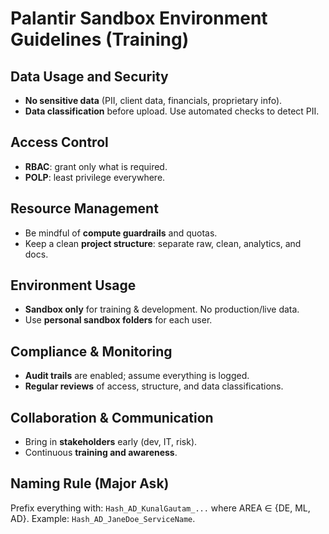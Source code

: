 # Palantir Sandbox Environment Guidelines (Training)

## Data Usage and Security
- **No sensitive data** (PII, client data, financials, proprietary info).
- **Data classification** before upload. Use automated checks to detect PII.

## Access Control
- **RBAC**: grant only what is required.
- **POLP**: least privilege everywhere.

## Resource Management
- Be mindful of **compute guardrails** and quotas.
- Keep a clean **project structure**: separate raw, clean, analytics, and docs.

## Environment Usage
- **Sandbox only** for training & development. No production/live data.
- Use **personal sandbox folders** for each user.

## Compliance & Monitoring
- **Audit trails** are enabled; assume everything is logged.
- **Regular reviews** of access, structure, and data classifications.

## Collaboration & Communication
- Bring in **stakeholders** early (dev, IT, risk).
- Continuous **training and awareness**.

## Naming Rule (Major Ask)
Prefix everything with: `Hash_AD_KunalGautam_...` where AREA ∈ {DE, ML, AD}.
Example: `Hash_AD_JaneDoe_ServiceName`.
